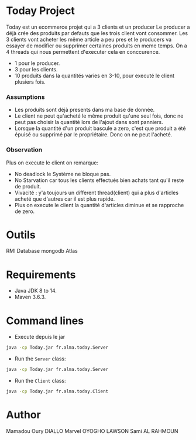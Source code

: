 # Today Project
Today est un ecommerce projet qui a 3 clients et un producer 
Le producer a déjà crée des produits par defauts que les trois client vont consommer.
Les 3 clients vont acheter les même article a peu pres et le producers va essayer de  modifier ou supprimer certaines produits en meme temps.
On a 4 threads qui nous permettent d'executer cela en conccurence.
- 1 pour le producer.
- 3 pour les clients.
- 10 produits dans la quantités varies en 3-10, pour executé le client plusiers fois.

### Assumptions
- Les produits sont déjà presents dans ma base de donnée.
- Le client ne peut qu'acheté le même produit qu'une seul fois, donc ne peut pas choisir la quantité lors de l'ajout dans sont panniers.
- Lorsque la quantité d'un produit bascule a zero, c'est que produit a été épuisé ou supprimé par le propriétaire. Donc on ne peut l'acheté.

### Observation 
 Plus on execute le client on remarque:
 - No deadlock le Système ne bloque pas.
 - No Starvation car tous les clients effectués bien achats tant qu'il reste de produit.
 - Vivacité : y'a toujours un different thread(client) qui a plus d'articles acheté que d'autres car il est plus rapide.
 - Plus on execute le client la quantité d'articles diminue et se rapproche de zero. 
# Outils
RMI
Database mongodb Atlas
# Requirements

- Java JDK 8 to 14.
- Maven 3.6.3.

# Command lines

- Execute depuis le jar

```sh
java -cp Today.jar fr.alma.today.Server

```

- Run the `Server` class: 

```sh
java -cp Today.jar fr.alma.today.Server
```

- Run the `Client` class: 

```sh
java -cp Today.jar fr.alma.today.Client
```



# Author
Mamadou Oury DIALLO
Marvel OYOGHO LAWSON
Sami AL RAHMOUN
